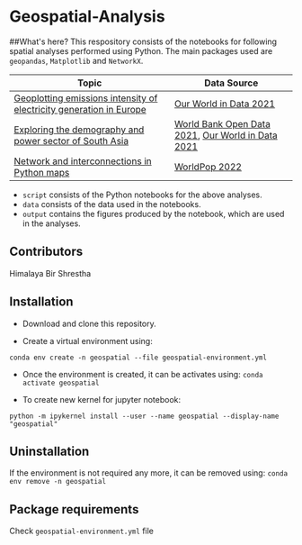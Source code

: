 # Geospatial-Analysis

##What's here?
This respository consists of the notebooks for following spatial analyses performed using Python. The main packages used are `geopandas`, `Matplotlib` and `NetworkX`.

|Topic|Data Source|
|-----|-----------|
|[Geoplotting emissions intensity of electricity generation in Europe](https://towardsdatascience.com/geoplotting-emissions-intensity-of-electricity-generation-in-europe-90c22b378858)|[Our World in Data 2021](https://ourworldindata.org/grapher/carbon-intensity-electricity)|
|[Exploring the demography and power sector of South Asia](https://towardsdatascience.com/exploring-the-demography-and-power-sector-of-south-asia-27cca720163c)|[World Bank Open Data 2021](https://data.worldbank.org/), [Our World in Data 2021](https://ourworldindata.org/electricity-mix)|
|[Network and interconnections in Python maps](https://towardsdatascience.com/network-and-interconnection-in-python-maps-6c797580b3b1)|[WorldPop 2022](https://www.worldpop.org/)|

- `script` consists of the Python notebooks for the above analyses.
- `data` consists of the data used in the notebooks.
- `output` contains the figures produced by the notebook, which are used in the analyses.

## Contributors
Himalaya Bir Shrestha

## Installation
- Download and clone this repository.

- Create a virtual environment using:
```
conda env create -n geospatial --file geospatial-environment.yml
```
- Once the environment is created, it can be activates using:
```conda activate geospatial```

- To create new kernel for jupyter notebook:
``` 
python -m ipykernel install --user --name geospatial --display-name "geospatial"
```

## Uninstallation
If the environment is not required any more, it can be removed using:
```conda env remove -n geospatial```

## Package requirements
Check `geospatial-environment.yml` file
